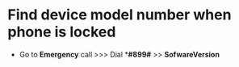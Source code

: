 # Find device model number when phone is locked
- Go to **Emergency** call >>> Dial ***#899#** >> **SofwareVersion**
